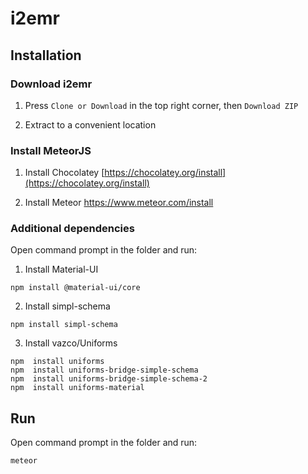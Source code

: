 #  i2emr

## Installation

### Download i2emr
1. Press `Clone or Download` in the top right corner, then `Download ZIP`

2. Extract to a convenient location

### Install MeteorJS
 1. Install Chocolatey
 [https://chocolatey.org/install](https://chocolatey.org/install)
 
 2. Install Meteor
 https://www.meteor.com/install

### Additional dependencies
Open command prompt in the folder and run:

1. Install Material-UI
```
npm install @material-ui/core
```
2. Install simpl-schema
```
npm install simpl-schema
```
3. Install vazco/Uniforms
```
npm  install uniforms
npm  install uniforms-bridge-simple-schema
npm  install uniforms-bridge-simple-schema-2
npm  install uniforms-material
```
## Run

Open command prompt in the folder and run:
```
meteor
```
